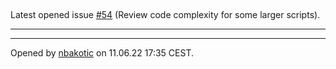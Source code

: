## 

Latest opened issue [#54](https://github.com/nbakotic/GameProject/issues/54) (Review code complexity for some larger scripts).

---



---

Opened by [nbakotic](https://github.com/nbakotic) on 11.06.22 17:35 CEST.